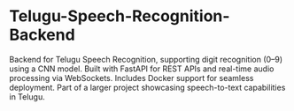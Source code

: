 # Telugu-Speech-Recognition-Backend
Backend for Telugu Speech Recognition, supporting digit recognition (0–9) using a CNN model. Built with FastAPI for REST APIs and real-time audio processing via WebSockets. Includes Docker support for seamless deployment. Part of a larger project showcasing speech-to-text capabilities in Telugu.
